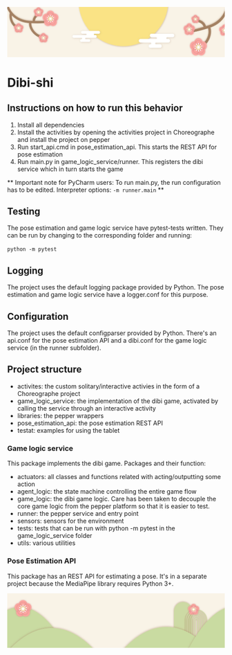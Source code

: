 ![](readme_images/banner.jpg)
# Dibi-shi

## Instructions on how to run this behavior

1. Install all dependencies
1. Install the activities by opening the activities project in Choreographe and install the project on pepper
1. Run start_api.cmd in pose_estimation_api. This starts the REST API for pose estimation
1. Run main.py in game_logic_service/runner. This registers the dibi service which in turn starts the game

** Important note for PyCharm users: To run main.py, the run configuration has to be edited. Interpreter options: `-m runner.main` **

## Testing

The pose estimation and game logic service have pytest-tests written. They can be run by changing to the corresponding folder and running:

`python -m pytest`

## Logging

The project uses the default logging package provided by Python. The pose estimation and game logic service have a logger.conf for this purpose.

## Configuration

The project uses the default configparser provided by Python. There's an api.conf for the pose estimation API and a dibi.conf for the game logic service (in the runner subfolder).


## Project structure

* activites: the custom solitary/interactive activies in the form of a Choreographe project
* game_logic_service: the implementation of the dibi game, activated by calling the service through an interactive activity
* libraries: the pepper wrappers
* pose_estimation_api: the pose estimation REST API
* testat: examples for using the tablet

### Game logic service

This package implements the dibi game. Packages and their function:

* actuators: all classes and functions related with acting/outputting some action
* agent_logic: the state machine controlling the entire game flow
* game_logic: the dibi game logic. Care has been taken to decouple the core game logic from the pepper platform so that it is easier to test.
* runner: the pepper service and entry point
* sensors: sensors for the environment
* tests: tests that can be run with python -m pytest in the game_logic_service folder
* utils: various utilities

### Pose Estimation API

This package has an REST API for estimating a pose. It's in a separate project because the MediaPipe library requires Python 3+.

![](readme_images/footer.jpg)